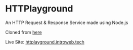# HTTPlayground

An HTTP Request & Response Service made using Node.js

Cloned from [here](https://github.com/isayme/node-httpbin)

Live Site: [httplayground.introweb.tech](https://httplayground.introweb.tech)
